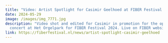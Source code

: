 ```yaml
---
title: "Video: Artist Spotlight for Casimir Geelhoed at FIBER Festival 2024"
date: 2024-05-29
image: /images/img_7771.jpg
description: "Video shot and edited for Casimir in promotion for the opening
  concert at Het Orgelpark for FIBER Festival 2024. Live on FIBER website. "
link: https://fiberfestival.nl/news/artist-spotlight-casimir-geelhoed
---
```

